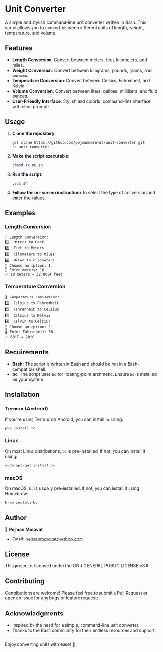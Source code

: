 # Unit Converter

A simple and stylish command-line unit converter written in Bash. This script allows you to convert between different units of length, weight, temperature, and volume.

## Features

- **Length Conversion**: Convert between meters, feet, kilometers, and miles.
- **Weight Conversion**: Convert between kilograms, pounds, grams, and ounces.
- **Temperature Conversion**: Convert between Celsius, Fahrenheit, and Kelvin.
- **Volume Conversion**: Convert between liters, gallons, milliliters, and fluid ounces.
- **User-Friendly Interface**: Stylish and colorful command-line interface with clear prompts.

## Usage

1. **Clone the repository**:
   ```bash
   git clone https://github.com/pejmanmorovat/unit-converter.git
   cd unit-converter
   ```

2. **Make the script executable**:
   ```bash
   chmod +x uc.sh
   ```

3. **Run the script**:
   ```bash
   ./uc.sh
   ```

4. **Follow the on-screen instructions** to select the type of conversion and enter the values.

## Examples

### Length Conversion
```
📏 Length Conversion:
1️⃣  Meters to Feet
2️⃣  Feet to Meters
3️⃣  Kilometers to Miles
4️⃣  Miles to Kilometers
🔹 Choose an option: 1
📏 Enter meters: 10
✅ 10 meters = 32.8084 feet
```

### Temperature Conversion
```
🌡️ Temperature Conversion:
1️⃣  Celsius to Fahrenheit
2️⃣  Fahrenheit to Celsius
3️⃣  Celsius to Kelvin
4️⃣  Kelvin to Celsius
🔹 Choose an option: 2
🌡️ Enter Fahrenheit: 68
✅ 68°F = 20°C
```

## Requirements

- **Bash**: The script is written in Bash and should be run in a Bash-compatible shell.
- **bc**: The script uses `bc` for floating-point arithmetic. Ensure `bc` is installed on your system.

## Installation

### Termux (Android)
If you're using Termux on Android, you can install `bc` using:
```bash
pkg install bc
```

### Linux
On most Linux distributions, `bc` is pre-installed. If not, you can install it using:
```bash
sudo apt-get install bc
```

### macOS
On macOS, `bc` is usually pre-installed. If not, you can install it using Homebrew:
```bash
brew install bc
```

## Author

👤 **Pejman Morovat**

- Email: pejmanmorovat@yahoo.com

## License

This project is licensed under the GNU GENERAL PUBLIC LICENSE v3.0

## Contributing

Contributions are welcome! Please feel free to submit a Pull Request or open an issue for any bugs or feature requests.

## Acknowledgments

- Inspired by the need for a simple, command-line unit converter.
- Thanks to the Bash community for their endless resources and support.

---

Enjoy converting units with ease! 🎉
```
